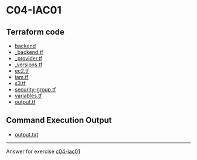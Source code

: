 # C04-IAC01

## Terraform code 
- [backend](backend) 
- [_backend.tf](_backend.tf)
- [_provider.tf](_provider.tf)
- [_versions.tf](_versions.tf)
- [ec2.tf](ec2.tf)
- [iam.tf](iam.tf)
- [s3.tf](s3.tf)
- [security-group.tf](security-group.tf)
- [variables.tf](variables.tf)
- [output.tf](output.tf)

## Command Execution Output
- [output.txt](output.txt)

<!-- Don't change anything below this point-->
<!-- Before commiting, remove both commented lines--> 
***
Answer for exercise [c04-iac01](https://github.com/devopsacademyau/academy/blob/af71c8c5c94a36439854d642cc64ac103d8507e3/classes/04class/exercises/c04-iac01/README.md)